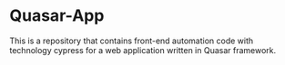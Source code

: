 # Quasar-App
This is a repository that contains front-end automation code with technology cypress for a web application written in Quasar framework.
